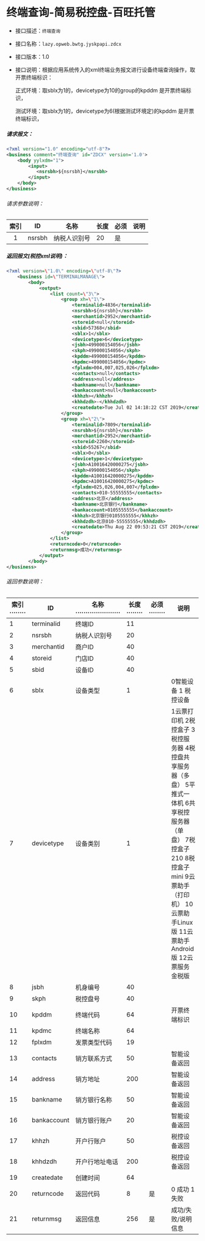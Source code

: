 # 终端查询-简易税控盘-百旺托管

- 接口描述：`终端查询`

- 接口名称：`lazy.opweb.bwtg.jyskpapi.zdcx`

- 接口版本：1.0

- 接口说明：根据应用系统传入的xml终端业务报文进行设备终端查询操作，取开票终端标识：

  正式环境：取sblx为1的，devicetype为10的group的kpddm 是开票终端标识，

  测试环境：取sblx为1的，devicetype为6(根据测试环境定)的kpddm 是开票终端标识，

##### 请求报文：

```xml
<?xml version="1.0" encoding="utf-8"?>
<business comment="终端查询" id="ZDCX" version='1.0'>
    <body yylxdm="1">
        <input>
           <nsrsbh>${nsrsbh}</nsrsbh>
        </input>
    </body>
</business>
```

###### 请求参数说明：

| 索引 |     ID     |       名称       | 长度  | 必须 | 说明                                                         |
| :--: | :--------: | :--------------: | ----- | ---- | ------------------------------------------------------------ |
|  1   |   nsrsbh   |      纳税人识别号      | 20   | 是   |  |

##### 返回报文(税控xml说明)：

```xml
<?xml version=\"1.0\" encoding=\"utf-8\"?>
	<business id=\"TERMINALMANAGE\">
        <body>
            <output>
                <list count=\"3\">
                    <group xh=\"1\">
                        <terminalid>4836</terminalid>
                        <nsrsbh>${nsrsbh}</nsrsbh>
                        <merchantid>2952</merchantid>
                        <storeid>null</storeid>
                        <sbid>57368</sbid>
                        <sblx>1</sblx>
                        <devicetype>6</devicetype>
                        <jsbh>499000154056</jsbh>
                        <skph>499000154056</skph>
                        <kpddm>499000154056</kpddm>
                        <kpdmc>499000154056</kpdmc>
                        <fplxdm>004,007,025,026</fplxdm>
                        <contacts>null</contacts>
                        <address>null</address>
                        <bankname>null</bankname>
                        <bankaccount>null</bankaccount>
                        <khhzh></khhzh>
                        <khhdzdh>-</khhdzdh>
                        <createdate>Tue Jul 02 14:18:22 CST 2019</createdate>
                    </group>
                    <group xh=\"2\">
                        <terminalid>7809</terminalid>
                        <nsrsbh>${nsrsbh}</nsrsbh>
                        <merchantid>2952</merchantid>
                        <storeid>2260</storeid>
                        <sbid>55267</sbid>
                        <sblx>0</sblx>
                        <devicetype>1</devicetype>
                        <jsbh>A10016420000275</jsbh>
                        <skph>499000154056</skph>
                        <kpddm>A10016420000275</kpddm>
                        <kpdmc>A10016420000275</kpdmc>
                        <fplxdm>025,026,004,007</fplxdm>
                        <contacts>010-55555555</contacts>
                        <address>北京</address>
                        <bankname>北京银行</bankname>
                        <bankaccount>0105555555</bankaccount>
                        <khhzh>北京银行0105555555</khhzh>
                        <khhdzdh>北京010-55555555</khhdzdh>
                        <createdate>Thu Aug 22 09:53:21 CST 2019</createdate>
                    </group>
                </list>
                <returncode>0</returncode>
                <returnmsg>成功</returnmsg>
            </output>
        </body>
</business>
```

###### 返回参数说明：

| 索引········ | ID          | 名称······················ | 长度········ | 必须········ | 说明                                                         |
| ------------ | ----------- | -------------------------- | ------------ | ------------ | ------------------------------------------------------------ |
| 1            | terminalid  | 终端ID                     | 11           |              |                                                              |
| 2            | nsrsbh      | 纳税人识别号               | 20           |              |                                                              |
| 3            | merchantid  | 商户ID                     | 40           |              |                                                              |
| 4            | storeid     | 门店ID                     | 40           |              |                                                              |
| 5            | sbid        | 设备ID                     | 40           |              |                                                              |
| 6            | sblx        | 设备类型                   | 1            |              | 0智能设备   1 税控设备                                       |
| 7            | devicetype  | 设备类别                   | 1            |              | 1云票打印机   2税控盒子   3税控服务器   4税控盘共享服务器（多盘）   5平推式一体机   6共享税控服务器（单盘）   7税控盒子210   8税控盒子mini   9云票助手（打印机）   10云票助手Linux版   11云票助手Android版   12云票服务金税版 |
| 8            | jsbh        | 机身编号                   | 40           |              |                                                              |
| 9            | skph        | 税控盘号                   | 40           |              |                                                              |
| 10           | kpddm       | 终端代码                   | 64           |              | 开票终端标识                                                 |
| 11           | kpdmc       | 终端名称                   | 64           |              |                                                              |
| 12           | fplxdm      | 发票类型代码               | 19           |              |                                                              |
| 13           | contacts    | 销方联系方式               | 50           |              | 智能设备返回                                                 |
| 14           | address     | 销方地址                   | 200          |              | 智能设备返回                                                 |
| 15           | bankname    | 销方银行名称               | 50           |              | 智能设备返回                                                 |
| 16           | bankaccount | 销方银行账户               | 20           |              | 智能设备返回                                                 |
| 17           | khhzh       | 开户行账户                 | 50           |              | 税控设备返回                                                 |
| 18           | khhdzdh     | 开户行地址电话             | 200          |              | 税控设备返回                                                 |
| 19           | createdate  | 创建时间                   | 64           |              |                                                              |
| 20           | returncode  | 返回代码                   | 8            | 是           | 0           成功   1           失败                          |
| 21           | returnmsg   | 返回信息                   | 256          | 是           | 成功/失败/说明信息                                           |

